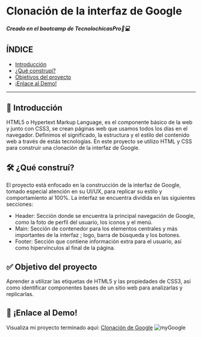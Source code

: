 # Clonación de la interfaz de Google
##### Creado en el bootcamp de TecnolochicasPro🤍💻

## ÍNDICE 
* [Introducción](https://github.com/Johana3010/Google-Clone/blob/main/README.md#-introducci%C3%B3n)
*  [¿Qué construpi?](https://github.com/Johana3010/Google-Clone/blob/main/README.md#%EF%B8%8F-qu%C3%A9-constru%C3%AD)
*  [Objetivos del proyecto](https://github.com/Johana3010/Google-Clone/blob/main/README.md#-objetivo-del-proyecto)
*  [¡Enlace al Demo!](https://github.com/Johana3010/Google-Clone/blob/main/README.md#-enlace-al-demo)

***

## 📖 Introducción 
HTML5 o Hypertext Markup Language, es el componente básico de la web y junto con CSS3, se crean páginas web que usamos todos los días en el navegador. 
Definimos el significado, la estructura y el estilo del contenido web a través de estás tecnologías. 
En este proyecto se utilizo HTML y CSS para construir una clonación de la interfaz de Google. 

## 🛠️ ¿Qué construí?
El proyecto está enfocado en la construcción de la interfaz de Google, tomado especial atención en su UI/UX, para replicar su estilo y comportamiento al 100%.
La interfaz se encuentra dividida en las siguientes secciones: 

* Header: Sección donde se encuentra la principal navegación de Google, como la foto de perfil del usuario, los iconos y el menú. 
* Main: Sección de contenedor para los elementos centrales y más importantes de la interfaz ; logo, barra de búsqueda y los botones. 
* Footer: Sección que contiene información extra para el usuario, así como hipervínculos al final de la página. 

## ✅ Objetivo del proyecto
Aprender a utilizar las etiquetas de HTML5 y las propiedades de CSS3, así como identificar componentes bases de un sitio web para analizarlas y replicarlas. 

## 🔗 ¡Enlace al Demo! 
Visualiza mi proyecto terminado aquí: [Clonación de Google](https://johana3010.github.io/Google-Clone/)
![myGoogle](https://user-images.githubusercontent.com/131737154/235278596-1dca082d-7657-40c2-9706-6ae3091ea24c.png)
